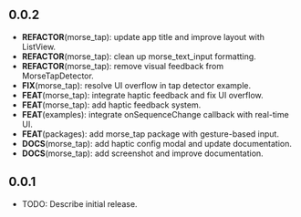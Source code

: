 ## 0.0.2

 - **REFACTOR**(morse_tap): update app title and improve layout with ListView.
 - **REFACTOR**(morse_tap): clean up morse_text_input formatting.
 - **REFACTOR**(morse_tap): remove visual feedback from MorseTapDetector.
 - **FIX**(morse_tap): resolve UI overflow in tap detector example.
 - **FEAT**(morse_tap): integrate haptic feedback and fix UI overflow.
 - **FEAT**(morse_tap): add haptic feedback system.
 - **FEAT**(examples): integrate onSequenceChange callback with real-time UI.
 - **FEAT**(packages): add morse_tap package with gesture-based input.
 - **DOCS**(morse_tap): add haptic config modal and update documentation.
 - **DOCS**(morse_tap): add screenshot and improve documentation.

## 0.0.1

* TODO: Describe initial release.
